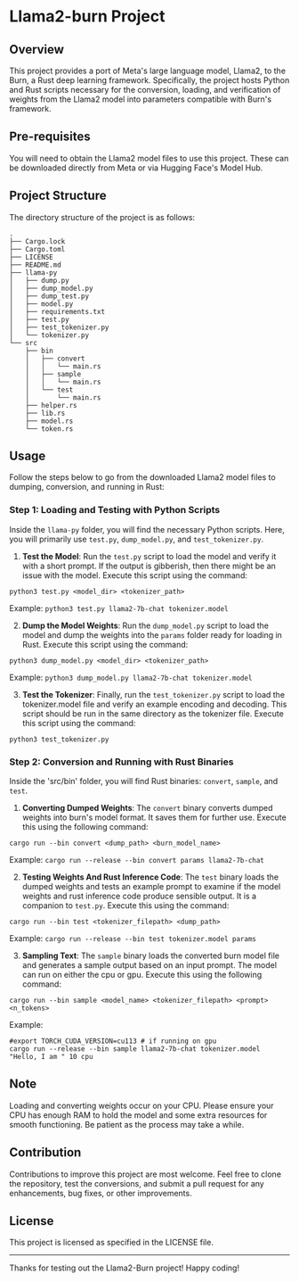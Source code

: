 # Llama2-burn Project

## Overview

This project provides a port of Meta's large language model, Llama2, to the Burn, a Rust deep learning framework. Specifically, the project hosts Python and Rust scripts necessary for the conversion, loading, and verification of weights from the Llama2 model into parameters compatible with Burn's framework.

## Pre-requisites

You will need to obtain the Llama2 model files to use this project. These can be downloaded directly from Meta or via Hugging Face's Model Hub.

## Project Structure

The directory structure of the project is as follows:

```
.
├── Cargo.lock
├── Cargo.toml
├── LICENSE
├── README.md
├── llama-py
│   ├── dump.py
│   ├── dump_model.py
│   ├── dump_test.py
│   ├── model.py
│   ├── requirements.txt
│   ├── test.py
│   ├── test_tokenizer.py
│   └── tokenizer.py
└── src
    ├── bin
    │   ├── convert
    │   │   └── main.rs
    │   ├── sample
    │   │   └── main.rs
    │   └── test
    │       └── main.rs
    ├── helper.rs
    ├── lib.rs
    ├── model.rs
    └── token.rs
```

## Usage

Follow the steps below to go from the downloaded Llama2 model files to dumping, conversion, and running in Rust:

### Step 1: Loading and Testing with Python Scripts

Inside the `llama-py` folder, you will find the necessary Python scripts. Here, you will primarily use `test.py`, `dump_model.py`, and `test_tokenizer.py`.

1. **Test the Model**: Run the `test.py` script to load the model and verify it with a short prompt. If the output is gibberish, then there might be an issue with the model. Execute this script using the command:
```
python3 test.py <model_dir> <tokenizer_path>
```
Example: `python3 test.py llama2-7b-chat tokenizer.model`

2. **Dump the Model Weights**: Run the `dump_model.py` script to load the model and dump the weights into the `params` folder ready for loading in Rust.  Execute this script using the command:
```
python3 dump_model.py <model_dir> <tokenizer_path>
```
Example: `python3 dump_model.py llama2-7b-chat tokenizer.model`

3. **Test the Tokenizer**: Finally, run the `test_tokenizer.py` script to load the tokenizer.model file and verify an example encoding and decoding. This script should be run in the same directory as the tokenizer file. Execute this script using the command: 
```
python3 test_tokenizer.py
```

### Step 2: Conversion and Running with Rust Binaries

Inside the 'src/bin' folder, you will find Rust binaries: `convert`, `sample`, and `test`.

1. **Converting Dumped Weights**: The `convert` binary converts dumped weights into burn's model format. It saves them for further use. Execute this using the following command: 
```
cargo run --bin convert <dump_path> <burn_model_name>
```
Example: `cargo run --release --bin convert params llama2-7b-chat`

2. **Testing Weights And Rust Inference Code**: The `test` binary loads the dumped weights and tests an example prompt to examine if the model weights and rust inference code produce sensible output. It is a companion to `test.py`. Execute this using the command:
```
cargo run --bin test <tokenizer_filepath> <dump_path>
```
Example: `cargo run --release --bin test tokenizer.model params`

3. **Sampling Text**: The `sample` binary loads the converted burn model file and generates a sample output based on an input prompt. The model can run on either the cpu or gpu. Execute this using the following command: 
```
cargo run --bin sample <model_name> <tokenizer_filepath> <prompt> <n_tokens>
```
Example: 
```
#export TORCH_CUDA_VERSION=cu113 # if running on gpu
cargo run --release --bin sample llama2-7b-chat tokenizer.model "Hello, I am " 10 cpu
```

## Note

Loading and converting weights occur on your CPU. Please ensure your CPU has enough RAM to hold the model and some extra resources for smooth functioning. Be patient as the process may take a while.

## Contribution

Contributions to improve this project are most welcome. Feel free to clone the repository, test the conversions, and submit a pull request for any enhancements, bug fixes, or other improvements.

## License

This project is licensed as specified in the LICENSE file.

---

Thanks for testing out the Llama2-Burn project! Happy coding!
